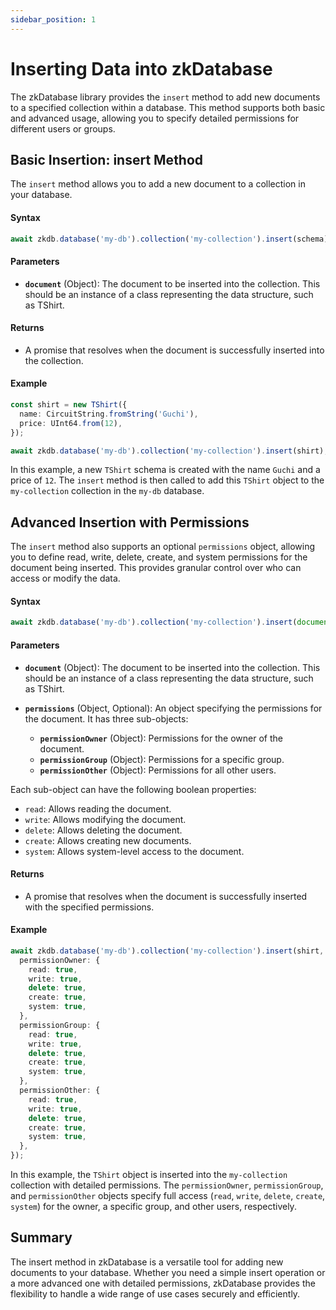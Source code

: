 ```yaml
---
sidebar_position: 1
---
```


# Inserting Data into zkDatabase

The zkDatabase library provides the `insert` method to add new documents to a specified collection within a database. This method supports both basic and advanced usage, allowing you to specify detailed permissions for different users or groups.

## Basic Insertion: insert Method
The `insert` method allows you to add a new document to a collection in your database.

#### Syntax
```ts
await zkdb.database('my-db').collection('my-collection').insert(schema);
```

#### Parameters
- **`document`** (Object): The document to be inserted into the collection. This should be an instance of a class representing the data structure, such as TShirt.

#### Returns
- A promise that resolves when the document is successfully inserted into the collection.

#### Example
```ts
const shirt = new TShirt({
  name: CircuitString.fromString('Guchi'),
  price: UInt64.from(12),
});

await zkdb.database('my-db').collection('my-collection').insert(shirt);
```

In this example, a new `TShirt` schema is created with the name `Guchi` and a price of `12`. The `insert` method is then called to add this `TShirt` object to the `my-collection` collection in the `my-db` database.

## Advanced Insertion with Permissions
The `insert` method also supports an optional `permissions` object, allowing you to define read, write, delete, create, and system permissions for the document being inserted. This provides granular control over who can access or modify the data.

#### Syntax
```ts
await zkdb.database('my-db').collection('my-collection').insert(document, permissions);
```

#### Parameters
- **`document`** (Object): The document to be inserted into the collection. This should be an instance of a class representing the data structure, such as TShirt.

- **`permissions`** (Object, Optional): An object specifying the permissions for the document. It has three sub-objects:

  - **`permissionOwner`** (Object): Permissions for the owner of the document.
  - **`permissionGroup`** (Object): Permissions for a specific group.
  - **`permissionOther`** (Object): Permissions for all other users.

Each sub-object can have the following boolean properties:

- `read`: Allows reading the document.
- `write`: Allows modifying the document.
- `delete`: Allows deleting the document.
- `create`: Allows creating new documents.
- `system`: Allows system-level access to the document.

#### Returns
- A promise that resolves when the document is successfully inserted with the specified permissions.

#### Example
```ts
await zkdb.database('my-db').collection('my-collection').insert(shirt, {
  permissionOwner: {
    read: true,
    write: true,
    delete: true,
    create: true,
    system: true,
  },
  permissionGroup: {
    read: true,
    write: true,
    delete: true,
    create: true,
    system: true,
  },
  permissionOther: {
    read: true,
    write: true,
    delete: true,
    create: true,
    system: true,
  },
});
```

In this example, the `TShirt` object is inserted into the `my-collection` collection with detailed permissions. The `permissionOwner`, `permissionGroup`, and `permissionOther` objects specify full access (`read`, `write`, `delete`, `create`, `system`) for the owner, a specific group, and other users, respectively.

## Summary

The insert method in zkDatabase is a versatile tool for adding new documents to your database. Whether you need a simple insert operation or a more advanced one with detailed permissions, zkDatabase provides the flexibility to handle a wide range of use cases securely and efficiently.